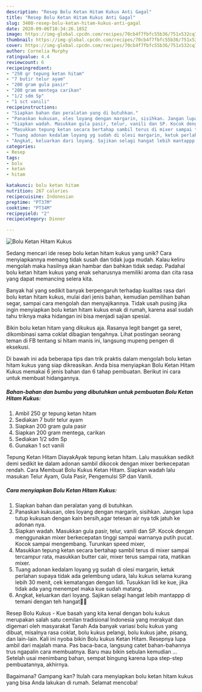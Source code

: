 ```yaml
---
description: "Resep Bolu Ketan Hitam Kukus Anti Gagal"
title: "Resep Bolu Ketan Hitam Kukus Anti Gagal"
slug: 3400-resep-bolu-ketan-hitam-kukus-anti-gagal
date: 2020-09-06T10:34:26.185Z
image: https://img-global.cpcdn.com/recipes/70cb4f7fbfc55b36/751x532cq70/bolu-ketan-hitam-kukus-foto-resep-utama.jpg
thumbnail: https://img-global.cpcdn.com/recipes/70cb4f7fbfc55b36/751x532cq70/bolu-ketan-hitam-kukus-foto-resep-utama.jpg
cover: https://img-global.cpcdn.com/recipes/70cb4f7fbfc55b36/751x532cq70/bolu-ketan-hitam-kukus-foto-resep-utama.jpg
author: Cornelia Murphy
ratingvalue: 4.4
reviewcount: 6
recipeingredient:
- "250 gr tepung ketan hitam"
- "7 butir telur ayam"
- "200 gram gula pasir"
- "200 gram mentega carikan"
- "1/2 sdm Sp"
- "1 sct vanili"
recipeinstructions:
- "Siapkan bahan dan peralatan yang di butuhkan."
- "Panaskan kukusan, oles loyang dengan margarin, sisihkan. Jangan lupa tutup kukusan dengan kain bersih,agar tetesan air nya tdk jatuh ke adonan nya."
- "Siapkan wadah. Masukkan gula pasir, telur, vanili dan SP. Kocok dengan menggunakan mixer berkecepatan tinggi sampai warnanya putih pucat. Kocok sampai mengembang. Turunkan speed mixer,"
- "Masukkan tepung ketan secara bertahap sambil terus di mixer sampai tercampur rata, masukkan butter cair, mixer terus sampai rata, matikan mixer."
- "Tuang adonan kedalam loyang yg sudah di olesi margarin, ketuk perlahan supaya tidak ada gelembung udara, lalu kukus selama kurang lebih 30 menit, cek kematangan dengan lidi. Tusukkan lidi ke kue, jika tidak ada yang menempel maka kue sudah matang."
- "Angkat, keluarkan dari loyang. Sajikan selagi hangat lebih mantappp di temani dengan teh hangat🤤😍"
categories:
- Resep
tags:
- bolu
- ketan
- hitam

katakunci: bolu ketan hitam 
nutrition: 267 calories
recipecuisine: Indonesian
preptime: "PT37M"
cooktime: "PT34M"
recipeyield: "2"
recipecategory: Dinner

---
```



![Bolu Ketan Hitam Kukus](https://img-global.cpcdn.com/recipes/70cb4f7fbfc55b36/751x532cq70/bolu-ketan-hitam-kukus-foto-resep-utama.jpg)

Sedang mencari ide resep bolu ketan hitam kukus yang unik? Cara menyiapkannya memang tidak susah dan tidak juga mudah. Kalau keliru mengolah maka hasilnya akan hambar dan bahkan tidak sedap. Padahal bolu ketan hitam kukus yang enak seharusnya memiliki aroma dan cita rasa yang dapat memancing selera kita.

Banyak hal yang sedikit banyak berpengaruh terhadap kualitas rasa dari bolu ketan hitam kukus, mulai dari jenis bahan, kemudian pemilihan bahan segar, sampai cara mengolah dan menyajikannya. Tidak usah pusing jika ingin menyiapkan bolu ketan hitam kukus enak di rumah, karena asal sudah tahu triknya maka hidangan ini bisa menjadi sajian spesial.

Bikin bolu ketan hitam yang dikukus aja. Rasanya legit banget ga seret, dikombinasi sama coklat dibagian tengahnya. Lihat postingan seorang teman di FB tentang si hitam manis ini, langsung mupeng pengen di eksekusi.


Di bawah ini ada beberapa tips dan trik praktis dalam mengolah bolu ketan hitam kukus yang siap dikreasikan. Anda bisa menyiapkan Bolu Ketan Hitam Kukus memakai 6 jenis bahan dan 6 tahap pembuatan. Berikut ini cara untuk membuat hidangannya.

<!--inarticleads1-->

##### Bahan-bahan dan bumbu yang dibutuhkan untuk pembuatan Bolu Ketan Hitam Kukus:

1. Ambil 250 gr tepung ketan hitam
1. Sediakan 7 butir telur ayam
1. Siapkan 200 gram gula pasir
1. Siapkan 200 gram mentega, carikan
1. Sediakan 1/2 sdm Sp
1. Gunakan 1 sct vanili


Tepung Ketan Hitam DiayakAyak tepung ketan hitam. Lalu masukkan sedikit demi sedikit ke dalam adonan sambil dikocok dengan mixer berkecepatan rendah. Cara Membuat Bolu Kukus Ketan Hitam. Siapkan wadah lalu masukan Telur Ayam, Gula Pasir, Pengemulsi SP dan Vanili. 

<!--inarticleads2-->

##### Cara menyiapkan Bolu Ketan Hitam Kukus:

1. Siapkan bahan dan peralatan yang di butuhkan.
1. Panaskan kukusan, oles loyang dengan margarin, sisihkan. Jangan lupa tutup kukusan dengan kain bersih,agar tetesan air nya tdk jatuh ke adonan nya.
1. Siapkan wadah. Masukkan gula pasir, telur, vanili dan SP. Kocok dengan menggunakan mixer berkecepatan tinggi sampai warnanya putih pucat. Kocok sampai mengembang. Turunkan speed mixer,
1. Masukkan tepung ketan secara bertahap sambil terus di mixer sampai tercampur rata, masukkan butter cair, mixer terus sampai rata, matikan mixer.
1. Tuang adonan kedalam loyang yg sudah di olesi margarin, ketuk perlahan supaya tidak ada gelembung udara, lalu kukus selama kurang lebih 30 menit, cek kematangan dengan lidi. Tusukkan lidi ke kue, jika tidak ada yang menempel maka kue sudah matang.
1. Angkat, keluarkan dari loyang. Sajikan selagi hangat lebih mantappp di temani dengan teh hangat🤤😍


Resep Bolu Kukus - Kue basah yang kita kenal dengan bolu kukus merupakan salah satu cemilan tradisional Indonesia yang merakyat dan digemari oleh masyarakat Tanah Ada banyak variasi bolu kukus yang dibuat, misalnya rasa coklat, bolu kukus pelangi, bolu kukus jahe, pisang, dan lain-lain. Kali ini nyoba bikin Bolu kukus Ketan Hitam. Resepnya lupa ambil dari majalah mana. Pas baca-baca, langsung catet bahan-bahannya trus ngapalin cara membuatnya. Baru mau bikin sebulan kemudian … Setelah usai menimbang bahan, sempat bingung karena lupa step-step pembuatannya, akhirnya. 

Bagaimana? Gampang kan? Itulah cara menyiapkan bolu ketan hitam kukus yang bisa Anda lakukan di rumah. Selamat mencoba!
